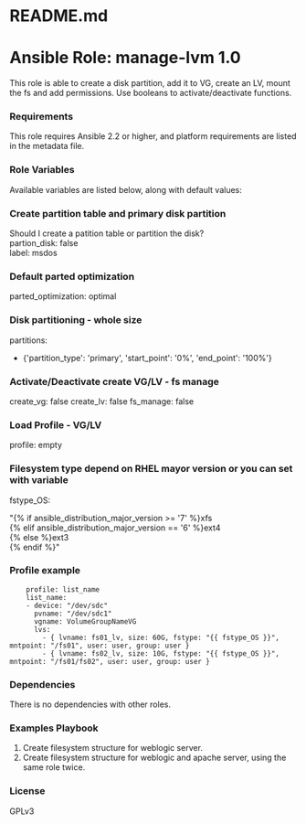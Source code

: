 # README.md
# Ansible Role: manage-lvm 1.0

This role is able to create a disk partition, add it to VG, create an LV, mount the fs and add permissions. Use booleans to activate/deactivate functions.

### Requirements

This role requires Ansible 2.2 or higher, and platform requirements are listed in the metadata file.

### Role Variables

Available variables are listed below, along with default values:

### Create partition table and primary disk partition
Should I create a patition table or partition the disk?<br />
partion_disk: false<br />
label: msdos

### Default parted optimization
parted_optimization: optimal

### Disk partitioning - whole size
partitions:
  - {'partition_type': 'primary', 'start_point': '0%', 'end_point': '100%'}

### Activate/Deactivate create VG/LV - fs manage
create_vg: false
create_lv: false
fs_manage: false

### Load Profile - VG/LV
profile: empty

### Filesystem type depend on RHEL mayor version or you can set with variable
fstype_OS: 

"{% if ansible_distribution_major_version >= '7' %}xfs <br />
{% elif ansible_distribution_major_version == '6' %}ext4 <br />
{% else %}ext3 <br />
{% endif %}"<br />

### Profile example
        profile: list_name	
        list_name:
        - device: "/dev/sdc"
          pvname: "/dev/sdc1"
          vgname: VolumeGroupNameVG
          lvs:
            - { lvname: fs01_lv, size: 60G, fstype: "{{ fstype_OS }}", mntpoint: "/fs01", user: user, group: user }
            - { lvname: fs02_lv, size: 10G, fstype: "{{ fstype_OS }}", mntpoint: "/fs01/fs02", user: user, group: user }

### Dependencies
There is no dependencies with other roles.

### Examples Playbook
1. Create filesystem structure for weblogic server. 
2. Create filesystem structure for weblogic and apache server, using the same role twice.
 
### License
GPLv3
